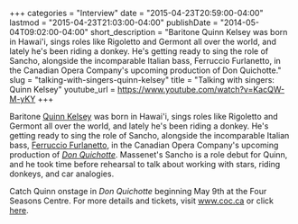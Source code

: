 +++
categories = "Interview"
date = "2015-04-23T20:59:00-04:00"
lastmod = "2015-04-23T21:03:00-04:00"
publishDate = "2014-05-04T09:02:00-04:00"
short_description = "Baritone Quinn Kelsey was born in Hawai'i, sings roles like Rigoletto and Germont all over the world, and lately he's been riding a donkey. He's getting ready to sing the role of Sancho, alongside the incomparable Italian bass, Ferruccio Furlanetto, in the Canadian Opera Company's upcoming production of Don Quichotte."
slug = "talking-with-singers-quinn-kelsey"
title = "Talking with singers: Quinn Kelsey"
youtube_url = https://www.youtube.com/watch?v=KacQW-M-yKY
+++

Baritone [Quinn Kelsey](http://www.quinnkelsey.com/index.htm) was born in Hawai'i, sings roles like Rigoletto and Germont all over the world, and lately he's been riding a donkey. He's getting ready to sing the role of Sancho, alongside the incomparable Italian bass, [Ferruccio Furlanetto](http://www.ferrucciofurlanetto.com/), in the Canadian Opera Company's upcoming production of _[Don Quichotte](http://www.coc.ca/PerformancesAndTickets/1314Season/DonQuichotte.aspx)_. Massenet's Sancho is a role debut for Quinn, and he took time before rehearsal to talk about working with stars, riding donkeys, and car analogies.

Catch Quinn onstage in _Don Quichotte_ beginning May 9th at the Four Seasons Centre. For more details and tickets, visit www.coc.ca or click [here](http://www.coc.ca/PerformancesAndTickets/1314Season/DonQuichotte.aspx).
